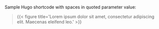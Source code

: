 
Sample Hugo shortcode with spaces in quoted parameter value:

> {{< figure title='Lorem ipsum dolor sit amet, consectetur adipiscing elit. Maecenas eleifend leo.' >}}
